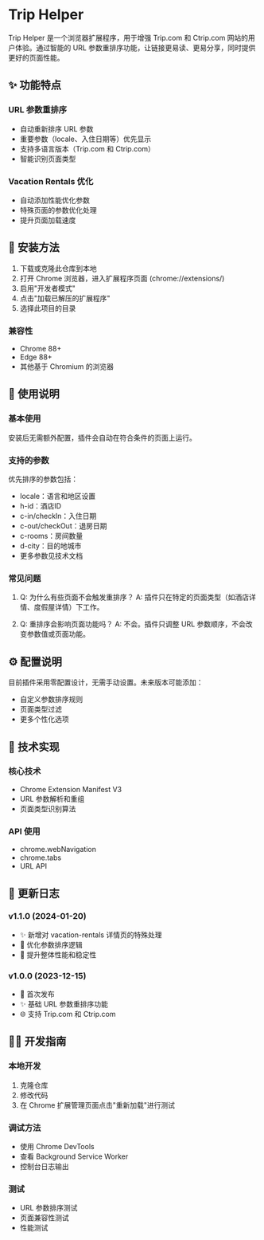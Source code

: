 # Trip Helper

Trip Helper 是一个浏览器扩展程序，用于增强 Trip.com 和 Ctrip.com 网站的用户体验。通过智能的 URL 参数重排序功能，让链接更易读、更易分享，同时提供更好的页面性能。

## ✨ 功能特点

### URL 参数重排序
- 自动重新排序 URL 参数
- 重要参数（locale、入住日期等）优先显示
- 支持多语言版本（Trip.com 和 Ctrip.com）
- 智能识别页面类型

### Vacation Rentals 优化
- 自动添加性能优化参数
- 特殊页面的参数优化处理
- 提升页面加载速度

## 🚀 安装方法

1. 下载或克隆此仓库到本地
2. 打开 Chrome 浏览器，进入扩展程序页面 (chrome://extensions/)
3. 启用"开发者模式"
4. 点击"加载已解压的扩展程序"
5. 选择此项目的目录

### 兼容性
- Chrome 88+
- Edge 88+
- 其他基于 Chromium 的浏览器

## 📖 使用说明

### 基本使用
安装后无需额外配置，插件会自动在符合条件的页面上运行。

### 支持的参数
优先排序的参数包括：
- locale：语言和地区设置
- h-id：酒店ID
- c-in/checkIn：入住日期
- c-out/checkOut：退房日期
- c-rooms：房间数量
- d-city：目的地城市
- 更多参数见技术文档

### 常见问题
1. Q: 为什么有些页面不会触发重排序？
   A: 插件只在特定的页面类型（如酒店详情、度假屋详情）下工作。

2. Q: 重排序会影响页面功能吗？
   A: 不会。插件只调整 URL 参数顺序，不会改变参数值或页面功能。

## ⚙️ 配置说明

目前插件采用零配置设计，无需手动设置。未来版本可能添加：
- 自定义参数排序规则
- 页面类型过滤
- 更多个性化选项

## 🔧 技术实现

### 核心技术
- Chrome Extension Manifest V3
- URL 参数解析和重组
- 页面类型识别算法

### API 使用
- chrome.webNavigation
- chrome.tabs
- URL API

## 📝 更新日志

### v1.1.0 (2024-01-20)
- ✨ 新增对 vacation-rentals 详情页的特殊处理
- 🔄 优化参数排序逻辑
- 🚀 提升整体性能和稳定性

### v1.0.0 (2023-12-15)
- 🎉 首次发布
- ✨ 基础 URL 参数重排序功能
- 🌐 支持 Trip.com 和 Ctrip.com

## 👨‍💻 开发指南

### 本地开发
1. 克隆仓库
2. 修改代码
3. 在 Chrome 扩展管理页面点击"重新加载"进行测试

### 调试方法
- 使用 Chrome DevTools
- 查看 Background Service Worker
- 控制台日志输出

### 测试
- URL 参数排序测试
- 页面兼容性测试
- 性能测试

